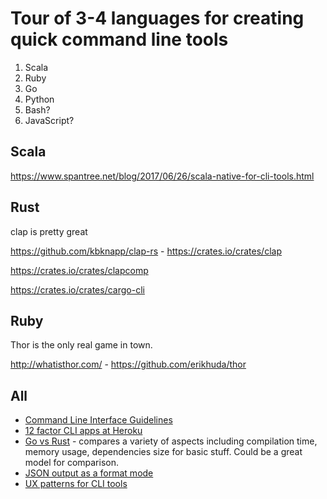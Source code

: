 # Tour of 3-4 languages for creating quick command line tools

1. Scala
2. Ruby
3. Go
4. Python
5. Bash?
6. JavaScript?

## Scala

https://www.spantree.net/blog/2017/06/26/scala-native-for-cli-tools.html

## Rust

clap is pretty great

https://github.com/kbknapp/clap-rs - https://crates.io/crates/clap

https://crates.io/crates/clapcomp

https://crates.io/crates/cargo-cli

## Ruby

Thor is the only real game in town.

http://whatisthor.com/ - https://github.com/erikhuda/thor

## All

* [Command Line Interface Guidelines](https://clig.dev/)
* [12 factor CLI apps at Heroku](https://medium.com/@jdxcode/12-factor-cli-apps-dd3c227a0e46)
* [Go vs Rust](https://cuchi.me/posts/go-vs-rust) - compares a variety of aspects including compilation time, memory usage, dependencies size for basic stuff. Could be a great model for comparison.
* [JSON output as a format mode](https://blog.kellybrazil.com/2021/12/03/tips-on-adding-json-output-to-your-cli-app/)
* [UX patterns for CLI tools](https://lucasfcosta.com/2022/06/01/ux-patterns-cli-tools.html)
